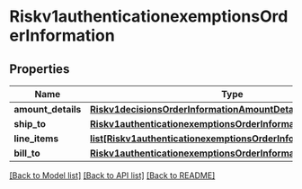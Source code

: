 # Riskv1authenticationexemptionsOrderInformation

## Properties
Name | Type | Description | Notes
------------ | ------------- | ------------- | -------------
**amount_details** | [**Riskv1decisionsOrderInformationAmountDetails**](Riskv1decisionsOrderInformationAmountDetails.md) |  | [optional] 
**ship_to** | [**Riskv1authenticationexemptionsOrderInformationShipTo**](Riskv1authenticationexemptionsOrderInformationShipTo.md) |  | [optional] 
**line_items** | [**list[Riskv1authenticationexemptionsOrderInformationLineItems]**](Riskv1authenticationexemptionsOrderInformationLineItems.md) |  | [optional] 
**bill_to** | [**Riskv1authenticationexemptionsOrderInformationBillTo**](Riskv1authenticationexemptionsOrderInformationBillTo.md) |  | [optional] 

[[Back to Model list]](../README.md#documentation-for-models) [[Back to API list]](../README.md#documentation-for-api-endpoints) [[Back to README]](../README.md)


